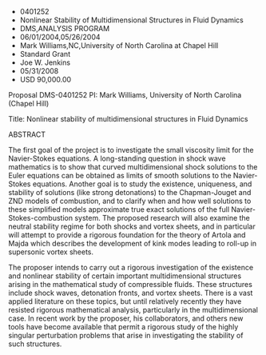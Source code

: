 
* 0401252
* Nonlinear Stability of Multidimensional Structures in Fluid Dynamics
* DMS,ANALYSIS PROGRAM
* 06/01/2004,05/26/2004
* Mark Williams,NC,University of North Carolina at Chapel Hill
* Standard Grant
* Joe W. Jenkins
* 05/31/2008
* USD 90,000.00

Proposal DMS-0401252 PI: Mark Williams, University of North Carolina (Chapel
Hill)

Title: Nonlinear stability of multidimensional structures in Fluid Dynamics

ABSTRACT

The first goal of the project is to investigate the small viscosity limit for
the Navier-Stokes equations. A long-standing question in shock wave mathematics
is to show that curved multidimensional shock solutions to the Euler equations
can be obtained as limits of smooth solutions to the Navier-Stokes equations.
Another goal is to study the existence, uniqueness, and stability of solutions
(like strong detonations) to the Chapman-Jouget and ZND models of combustion,
and to clarify when and how well solutions to these simplified models
approximate true exact solutions of the full Navier-Stokes-combustion system.
The proposed research will also examine the neutral stability regime for both
shocks and vortex sheets, and in particular will attempt to provide a rigorous
foundation for the theory of Artola and Majda which describes the development of
kink modes leading to roll-up in supersonic vortex sheets.

The proposer intends to carry out a rigorous investigation of the existence and
nonlinear stability of certain important multidimensional structures arising in
the mathematical study of compressible fluids. These structures include shock
waves, detonation fronts, and vortex sheets. There is a vast applied literature
on these topics, but until relatively recently they have resisted rigorous
mathematical analysis, particularly in the multidimensional case. In recent work
by the proposer, his collaborators, and others new tools have become available
that permit a rigorous study of the highly singular perturbation problems that
arise in investigating the stability of such structures.


